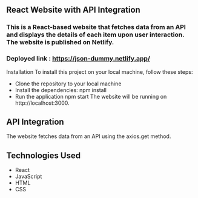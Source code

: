 ## React Website with API Integration
### This is a React-based website that fetches data from an API and displays the details of each item upon user interaction. The website is published on Netlify.
### Deployed link : https://json-dummy.netlify.app/

Installation
To install this project on your local machine, follow these steps:

 - Clone the repository to your local machine
- Install the dependencies:
npm install
- Run the application
npm start
The website will be running on http://localhost:3000.

## API Integration
The website fetches data from an API using the axios.get method.

## Technologies Used
- React
- JavaScript
- HTML
- CSS
